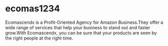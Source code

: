 # ecomas1234
Ecomascendx is a Profit-Oriented Agency for Amazon Business.They offer a wide range of services that help your business to stand out and faster grow.With Ecomascendx, you can be sure that your products are seen by the right people at the right time.
